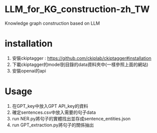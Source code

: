 # LLM_for_KG_construction-zh_TW
Knowledge graph construction based on LLM


# installation
1. 安裝ckiptagger : https://github.com/ckiplab/ckiptagger#installation
2. 下載ckiptagger的model到目錄的data資料夾中(一樣參照上面的網站)
3. 安裝openai的api


# Usage
1. 在GPT_key中放入GPT API_key的資料
2. 確定sentences.csv中放入需要的句子data
3. run NER.py將句子的實體找出並存成sentence_entities.json
4. run GPT_extraction.py將句子的關係抽出